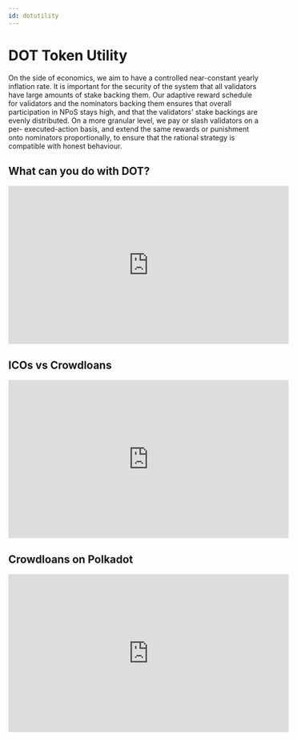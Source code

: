```yaml
---
id: dotutility
---
```


# DOT Token Utility

On the side of economics, we aim to have a controlled near-constant yearly inflation rate. It is
important for the security of the system that all validators have large amounts of stake backing
them. Our adaptive reward schedule for validators and the nominators backing them ensures that
overall participation in NPoS stays high, and that the validators' stake backings are evenly
distributed. On a more granular level, we pay or slash validators on a per- executed-action basis,
and extend the same rewards or punishment onto nominators proportionally, to ensure that the
rational strategy is compatible with honest behaviour.

## What can you do with DOT?

<iframe width="560" height="315" src="https://www.youtube.com/embed/8b9x5VQHPzo" title="YouTube video player" frameborder="0" allow="accelerometer; autoplay; clipboard-write; encrypted-media; gyroscope; picture-in-picture" allowfullscreen></iframe>

## ICOs vs Crowdloans

<iframe width="560" height="315" src="https://www.youtube.com/embed/lqWRShbqvzo" title="YouTube video player" frameborder="0" allow="accelerometer; autoplay; clipboard-write; encrypted-media; gyroscope; picture-in-picture" allowfullscreen></iframe>

## Crowdloans on Polkadot

<iframe width="560" height="315" src="https://www.youtube.com/embed/78Yrmsq-WDs" title="YouTube video player" frameborder="0" allow="accelerometer; autoplay; clipboard-write; encrypted-media; gyroscope; picture-in-picture" allowfullscreen></iframe>

